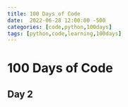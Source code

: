 ```yaml
---
title: 100 Days of Code
date:  2022-06-28 12:00:00 -500
categories: [code,python,100days]
tags: [python,code,learning,100days]
---
```


# 100 Days of Code

## Day 2
